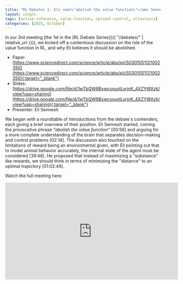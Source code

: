 ```yaml
---
title: "RL Debates 1: Eli <em>\"abolish the value function\"</em> Sennesh"
layout: single
tags: [active-inference, value-function, optimal-control, allostasis]
categories: [2025, October]
---
```


In our 3rd meeting (the 1st in the [RL Debate Series]({{ "/debates/" | relative_url }})), we kicked off a contentious discussion on the role of the value function in RL, and why Eli believes it should be abolished.

- Paper: [https://www.sciencedirect.com/science/article/abs/pii/S0301051121002350](https://www.sciencedirect.com/science/article/abs/pii/S0301051121002350){:target="_blank"}
- Slides: [https://drive.google.com/file/d/1wTbQW6BxwcsxuxtLvrinK_4XZYt8Xzti/view?usp=sharing](https://drive.google.com/file/d/1wTbQW6BxwcsxuxtLvrinK_4XZYt8Xzti/view?usp=sharing){:target="_blank"}
- Presenter: Eli Sennesh

We began with a roundtable of introductions from the debate's contenders, each giving a brief overview of their position. Eli Sennesh started, coining the provocative phrase *"abolish the value function"* [00:56] and arguing for a more complete understanding of the brain that separates decision-making and control problems [02:14]. The discussion also touched on the limitations of reward being an environmental given, with Eli pointing out that to model animal behavior accurately, the internal state of the agent must be considered [39:46]. He proposed that instead of maximizing a "substance" like rewards, we should think in terms of minimizing the "distance" to an optimal trajectory [01:02:49].

Watch the full meeting here:

<iframe width="560" height="315" src="https://www.youtube.com/embed/E0A0v53SeQU?si=UfD5_BGD8B8-TFNP" title="YouTube video player" frameborder="0" allow="accelerometer; autoplay; clipboard-write; encrypted-media; gyroscope; picture-in-picture; web-share" referrerpolicy="strict-origin-when-cross-origin" allowfullscreen></iframe>